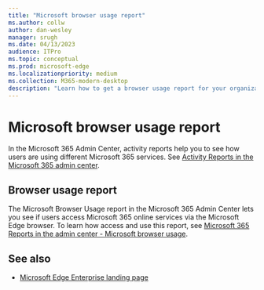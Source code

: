 ```yaml
---
title: "Microsoft browser usage report"
ms.author: collw
author: dan-wesley
manager: srugh
ms.date: 04/13/2023
audience: ITPro
ms.topic: conceptual
ms.prod: microsoft-edge
ms.localizationpriority: medium
ms.collection: M365-modern-desktop
description: "Learn how to get a browser usage report for your organization."
---
```


# Microsoft browser usage report

In the Microsoft 365 Admin Center, activity reports help you to see how users are using different Microsoft 365 services. See [Activity Reports in the Microsoft 365 admin center](/microsoft-365/admin/activity-reports/activity-reports?view=o365-worldwide).

## Browser usage report

The Microsoft Browser Usage report in the Microsoft 365 Admin Center lets you see if users access Microsoft 365 online services via the Microsoft Edge browser. To learn how access and use this report, see [Microsoft 365 Reports in the admin center - Microsoft browser usage](/microsoft-365/admin/activity-reports/browser-usage-report?view=o365-worldwide).

## See also

- [Microsoft Edge Enterprise landing page](https://aka.ms/EdgeEnterprise)

